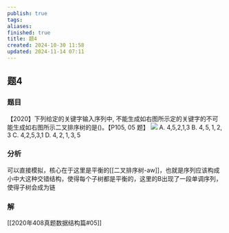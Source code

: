 ```yaml
---
publish: true
tags: 
aliases: 
finished: true
title: 题4
created: 2024-10-30 11:58
updated: 2024-11-14 07:11
---
```

## 题4
### 题目
【2020】下列给定的关键字输入序列中, 不能生成如右图所示定的关键字的不可能生成如右图所示二叉排序树的是()。【P105, 05 题】
![](https://img.hwenyi.live/202410301846913.webp)
A. 4,5,2,1,3 
B. $4,5,1,2,3$
C. 4,2,5,3,1 
D. $4,2,1,3,5$
### 分析
可以直接模拟，核心在于这里是平衡的[[二叉排序树-aw]]，也就是序列应该构成小中大这种交错结构，使得每个子树都是平衡的，这里的B出现了一段单调序列，使得子树会成为链
### 解
[[2020年408真题数据结构篇#05]]